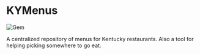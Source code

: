# KYMenus
![Gem](https://img.shields.io/gem/dt/rails?style=for-the-badge)

A centralized repository of menus for Kentucky restaurants. Also a tool for helping picking somewhere to go eat.
